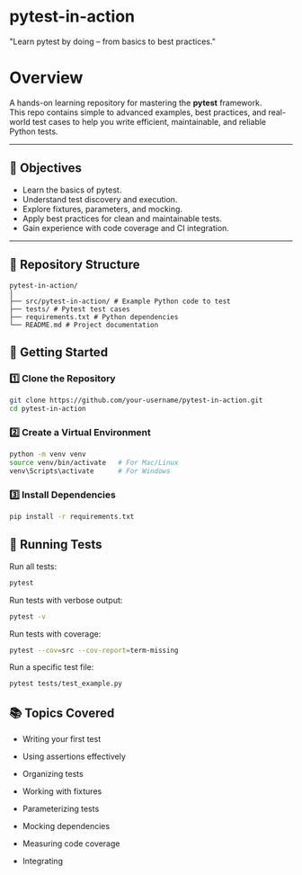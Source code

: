 # pytest-in-action
"Learn pytest by doing – from basics to best practices."

# Overview

A hands-on learning repository for mastering the **pytest** framework.  
This repo contains simple to advanced examples, best practices, and real-world test cases to help you write efficient, maintainable, and reliable Python tests.

---

## 📌 Objectives
- Learn the basics of pytest.
- Understand test discovery and execution.
- Explore fixtures, parameters, and mocking.
- Apply best practices for clean and maintainable tests.
- Gain experience with code coverage and CI integration.

---

## 📂 Repository Structure

```
pytest-in-action/
│
├── src/pytest-in-action/ # Example Python code to test
├── tests/ # Pytest test cases
├── requirements.txt # Python dependencies
└── README.md # Project documentation
```


## 🚀 Getting Started

### 1️⃣ Clone the Repository
```bash
git clone https://github.com/your-username/pytest-in-action.git
cd pytest-in-action
```

### 2️⃣ Create a Virtual Environment
```bash
python -m venv venv
source venv/bin/activate   # For Mac/Linux
venv\Scripts\activate      # For Windows
```
### 3️⃣ Install Dependencies
```bash
pip install -r requirements.txt
```

## 🧪 Running Tests
Run all tests:
```bash
pytest
```
Run tests with verbose output:
```bash
pytest -v
```
Run tests with coverage:
```bash
pytest --cov=src --cov-report=term-missing
```
Run a specific test file:
```bash
pytest tests/test_example.py
```

## 📚 Topics Covered
- Writing your first test

- Using assertions effectively

- Organizing tests

- Working with fixtures

- Parameterizing tests

- Mocking dependencies

- Measuring code coverage

- Integrating
